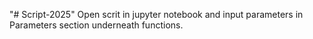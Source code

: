 "# Script-2025" 
Open scrit in jupyter notebook and input parameters in Parameters section underneath functions.
